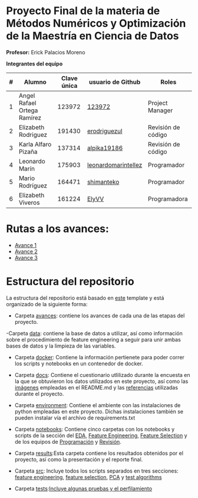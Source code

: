 # Proyecto Final de la materia de Métodos Numéricos y Optimización de la Maestría en Ciencia de Datos

**Profesor:** Erick Palacios Moreno

**Integrantes del equipo**

| # | Alumno                            | Clave única | usuario de Github                                              |Roles|
|---|-----------------------------------|-------------|----------------------------------------------------------------|---|
| 1 | Angel Rafael Ortega Ramírez       | 123972      | [123972](https://github.com/123972)                            |Project Manager|
| 2 | Elizabeth Rodriguez               | 191430      | [erodriguezul](https://github.com/erodriguezul)                |Revisión de código|
| 3 | Karla Alfaro Pizaña               | 137314      | [alpika19186](https://github.com/alpika19186)                  |Revisión de código |
| 4 | Leonardo Marín                    | 175903      | [leonardomarintellez](https://github.com/leonardomarintellez)  |Programador|
| 5 | Mario Rodríguez                   | 164471      |[shimanteko](https://github.com/shimanteko)   |Programador|
| 6 | Elizabeth Viveros                 | 161224      |[ElyVV](https://github.com/ElyVV)   |Programadora|

# Rutas a los avances:
* [Avance 1](https://github.com/123972/Final-Project-MNO-2020/tree/master/avances/Avance_1)
* [Avance 2](https://github.com/123972/Final-Project-MNO-2020/tree/master/avances/Avance_2)
* [Avance 3](https://github.com/123972/Final-Project-MNO-2020/tree/master/avances/Avance_3)


# Estructura del repositorio

La estructura del repositorio está basado en [este](https://drivendata.github.io/cookiecutter-data-science/) template y
 está organizado de la siguiente forma:

- Carpeta [avances](https://github.com/123972/Final-Project-MNO-2020/tree/master/avances): contiene
 los avances de cada una de las etapas del proyecto.

-Carpeta [data](https://github.com/123972/Final-Project-MNO-2020/tree/master/data): contiene la base de datos a utilizar,
así como información sobre el procedimiento de feature engineering a seguir para unir ambas bases de datos y la limpieza
de las variables.

- Carpeta [docker](https://github.com/123972/Final-Project-MNO-2020/tree/master/docker): Contiene la información 
pertienete para poder correr los scripts y notebooks en un contenedor de docker.

- Carpeta [docs](https://github.com/123972/Final-Project-MNO-2020/tree/master/docs): Contiene el cuestionario utlilizado
durante la encuesta en la que se obtuvieron los datos utilizados en este proyecto, así como las 
[imágenes](https://github.com/123972/Final-Project-MNO-2020/tree/master/docs/images) empleadas en el README.md y las 
[referencias](https://github.com/123972/Final-Project-MNO-2020/tree/master/docs/References) utilizadas durante el 
proyecto.

- Carpeta [environment](https://github.com/123972/Final-Project-MNO-2020/tree/master/environment/mno_env): Contiene el 
ambiente con las instalaciones de python empleadas en este proyecto. Dichas instalaciones también se pueden instalar vía
el archivo de requirements.txt

- Carpeta [notebooks](https://github.com/123972/Final-Project-MNO-2020/tree/master/notebooks): Contiene cinco carpetas 
con los notebooks y scripts de la sección del 
[EDA](https://github.com/123972/Final-Project-MNO-2020/tree/master/notebooks/EDA), 
[Feature Engineering](https://github.com/123972/Final-Project-MNO-2020/tree/master/notebooks/feature_engineering), 
[Feature Selection](https://github.com/123972/Final-Project-MNO-2020/tree/master/notebooks/feature_selection)
 y de los equipos de [Programación](https://github.com/123972/Final-Project-MNO-2020/tree/master/notebooks/Programacion)
  y [Revisión](https://github.com/123972/Final-Project-MNO-2020/tree/master/notebooks/Revision).   

- Carpeta [results](https://github.com/123972/Final-Project-MNO-2020/tree/master/results):Esta carpeta contiene los resultados obtenidos por el proyecto, así como la presentación y el reporte final.

- Carpeta [src](https://github.com/123972/Final-Project-MNO-2020/tree/master/src): Incluye todos los scripts separados en tres secciones: [feature engineering](https://github.com/123972/Final-Project-MNO-2020/tree/master/src/feature_engineering), [feature selection](https://github.com/123972/Final-Project-MNO-2020/tree/master/src/feature_selection), [PCA](https://github.com/123972/Final-Project-MNO-2020/tree/master/src/pca) y [test algorithms](https://github.com/123972/Final-Project-MNO-2020/tree/master/src/test_algorithms) 

- Carpeta [tests](https://github.com/123972/Final-Project-MNO-2020/tree/master/tests):[Incluye algunas pruebas y el perfilamiento](https://github.com/123972/Final-Project-MNO-2020/tree/master/tests)

